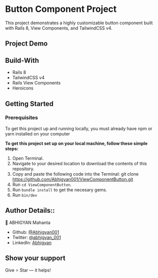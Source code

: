 # Button Component Project

This project demonstrates a highly customizable button component built with Rails 8, View Components, and TailwindCSS v4.

## Project Demo



## Build-With

- Rails 8
- TailwindCSS v4
- Rails View Components
- Heroicons

## Getting Started

### Prerequisites

To get this project up and running locally, you must already have npm or yarn installed on your computer

**To get this project set up on your local machine, follow these simple steps:**

1. Open Terminal.
2. Navigate to your desired location to download the contents of this repository.
3. Copy and paste the following code into the Terminal: git clone https://github.com/Abhigyan001/ViewComponentButton.git
4. Run ```cd ViewComponentButton```.
5. Run ```bundle install``` to get the necesary gems.
7. Run `bin/dev`

## Author Details::

👤 ABHIGYAN Mahanta

- Github: [@Abhigyan001](https://github.com/Abhigyan001)
- Twitter: [@abhigyan_001](https://twitter.com/abhigyan_001)
- LinkedIn: [Abhigyan](https://www.linkedin.com/in/abhigyanmahanta/)

## Show your support

Give ⭐ Star — it helps!